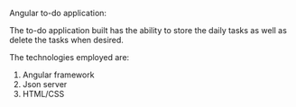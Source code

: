 Angular to-do application:

The to-do application built has the ability to store the daily tasks as well as delete the tasks when desired. 

The technologies employed are:

1) Angular framework
2) Json server
3) HTML/CSS


